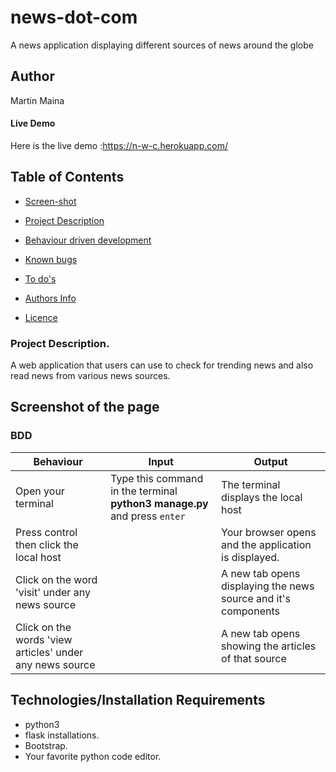 # news-dot-com
A news application displaying different sources of news around the globe

## Author
Martin Maina

#### Live Demo
Here is the live demo :https://n-w-c.herokuapp.com/

## Table of Contents

-   [Screen-shot](screenshot-of-the-page)

-   [Project Description](#project-description)
-   [Behaviour driven development](#bdd)
-   [Known bugs](#known-bugs)
-   [To do's](#to-dos)
-   [Authors Info](#support-and-contact-details)
-   [Licence](#licence)



### Project Description.
A web application that users can use to check for trending news 
and also read news from various news sources.

## Screenshot of the page


### BDD

| Behaviour | Input | Output |
| --------- | ------| ------ |
|Open your terminal|Type this command in the terminal **python3 manage.py** and press  `enter`|The terminal displays the local host|
|Press control then click the local host  | |Your browser opens and the application is displayed.
|Click on the word 'visit' under any news source| | A new tab opens displaying the news source and it's components|
|Click on the words 'view articles' under any news source | | A new tab opens showing the articles of that source|

## Technologies/Installation Requirements
* python3
* flask installations.
* Bootstrap.
* Your favorite python code editor.

